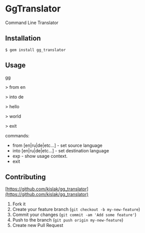 # GgTranslator

Command Line Translator

## Installation

    $ gem install gg_translator

## Usage

gg

\> from en

\> into de

\> hello

\> world

\> exit

commands:

* from [en|ru|de|etc...] - set source language
* into [en|ru|de|etc...] - set destination language
* exp  - show usage context.
* exit

## Contributing

[https://github.com/kislak/gg_translator](https://github.com/kislak/gg_translator)

1. Fork it
2. Create your feature branch (`git checkout -b my-new-feature`)
3. Commit your changes (`git commit -am 'Add some feature'`)
4. Push to the branch (`git push origin my-new-feature`)
5. Create new Pull Request

